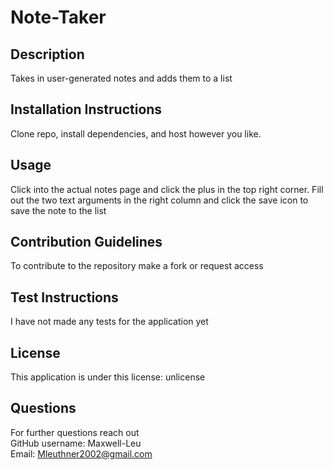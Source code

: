 # Note-Taker

## Description

Takes in user-generated notes and adds them to a list

## Installation Instructions

Clone repo, install dependencies, and host however you like.

## Usage

Click into the actual notes page and click the plus in the top right corner. Fill out the two text arguments in the right column and click the save icon to save the note to the list

## Contribution Guidelines

To contribute to the repository make a fork or request access

## Test Instructions

I have not made any tests for the application yet

## License

This application is under this license: unlicense

## Questions

For further questions reach out \
GitHub username: Maxwell-Leu \
Email: Mleuthner2002@gmail.com
